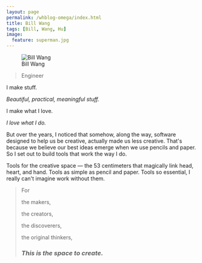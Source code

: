```yaml
---
layout: page
permalink: /whblog-omega/index.html
title: Bill Wang
tags: [Bill, Wang, Hu]
image:
  feature: superman.jpg
---
```

<figure>
  <img src="{{ site.url }}/images/superman.jpg" alt="Bill Wang">
  <figcaption>Bill Wang</figcaption>
</figure>

>Engineer

I
make
stuff.


*Beautiful, practical, meaningful stuff.*


I make what I love.

*I love what I do.*


But over the years, I noticed that somehow, along the way, software designed to help us be creative, actually made us less creative. That's because we believe our best ideas emerge when we use pencils and paper.
So I set out to build tools that work the way I do.


Tools for the creative space — the 53 centimeters that magically link head, heart, and hand. Tools as simple as pencil and paper. Tools so essential, I  really can't imagine work without them.


> For
>
> the makers,
> 
> the creators,
> 
> the discoverers,
> 
> the original thinkers,
> 
> ### *This is the space to create.* ###